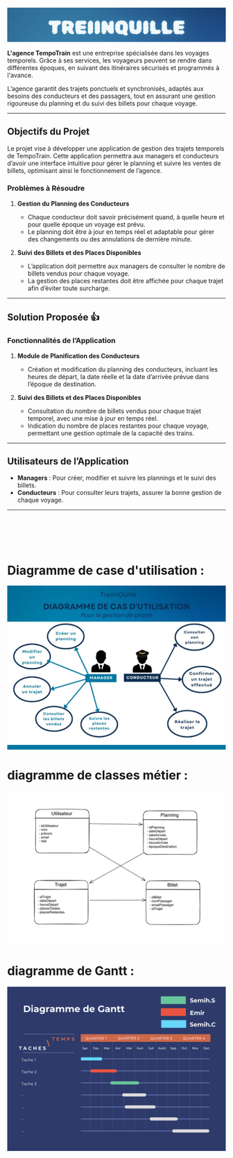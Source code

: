 ![baniere](baniere.png)

**L'agence TempoTrain** est une entreprise spécialisée dans les voyages temporels. Grâce à ses services, les voyageurs peuvent se rendre dans différentes époques, en suivant des itinéraires sécurisés et programmés à l'avance.

L’agence garantit des trajets ponctuels et synchronisés, adaptés aux besoins des conducteurs et des passagers, tout en assurant une gestion rigoureuse du planning et du suivi des billets pour chaque voyage.

---

## Objectifs du Projet

Le projet vise à développer une application de gestion des trajets temporels de TempoTrain. Cette application permettra aux managers et conducteurs d’avoir une interface intuitive pour gérer le planning et suivre les ventes de billets, optimisant ainsi le fonctionnement de l’agence.

### Problèmes à Résoudre

1. **Gestion du Planning des Conducteurs**

   - Chaque conducteur doit savoir précisément quand, à quelle heure et pour quelle époque un voyage est prévu.
   - Le planning doit être à jour en temps réel et adaptable pour gérer des changements ou des annulations de dernière minute.

2. **Suivi des Billets et des Places Disponibles**
   - L’application doit permettre aux managers de consulter le nombre de billets vendus pour chaque voyage.
   - La gestion des places restantes doit être affichée pour chaque trajet afin d’éviter toute surcharge.

---

## Solution Proposée :+1:

### Fonctionnalités de l’Application

1. **Module de Planification des Conducteurs**

   - Création et modification du planning des conducteurs, incluant les heures de départ, la date réelle et la date d’arrivée prévue dans l’époque de destination.

2. **Suivi des Billets et des Places Disponibles**
   - Consultation du nombre de billets vendus pour chaque trajet temporel, avec une mise à jour en temps réel.
   - Indication du nombre de places restantes pour chaque voyage, permettant une gestion optimale de la capacité des trains.

---

## Utilisateurs de l’Application

- **Managers** : Pour créer, modifier et suivre les plannings et le suivi des billets.
- **Conducteurs** : Pour consulter leurs trajets, assurer la bonne gestion de chaque voyage.

---

<br><br><br><br>

# Diagramme de case d'utilisation :

![diagrammeCasDutilisation](diagrammeCasDutilisation.jpg)

# diagramme de classes métier :

![uml](uml.png)

# diagramme de Gantt :

![gantt](gantt.png)
